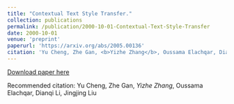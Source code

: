 ```yaml
---
title: "Contextual Text Style Transfer."
collection: publications
permalink: /publication/2000-10-01-Contextual-Text-Style-Transfer
date: 2000-10-01
venue: 'preprint'
paperurl: 'https://arxiv.org/abs/2005.00136'
citation: 'Yu Cheng, Zhe Gan, <b>Yizhe Zhang</b>, Oussama Elachqar, Dianqi Li, Jingjing Liu'
---
```

[Download paper here](https://arxiv.org/abs/2005.00136)

Recommended citation: Yu Cheng, Zhe Gan, *Yizhe Zhang*, Oussama Elachqar, Dianqi Li, Jingjing Liu